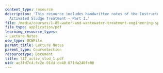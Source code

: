 ```yaml
---
content_type: resource
description: 'This resource includes handwritten notes of the Instructor on the topic:
  Activated Sludge Treatment - Part 1.'
file: /media/courses/1-85-water-and-wastewater-treatment-engineering-spring-2006/ac3fd7c46c2e01ddcb40671da240fe00_l17_activ_slud_1.pdf
file_type: application/pdf
learning_resource_types:
- Lecture Notes
ocw_type: OCWFile
parent_title: Lecture Notes
parent_type: CourseSection
resourcetype: Document
title: l17_activ_slud_1.pdf
uid: ac3fd7c4-6c2e-01dd-cb40-671da240fe00
---
```


